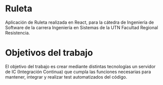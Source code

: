 # Ruleta

Aplicación de Ruleta realizada en React, para la cátedra de Ingeniería de Software de la carrera Ingeniería en Sistemas de la UTN Facultad Regional Resistencia.


# Objetivos del trabajo

El objetivo del trabajo es crear mediante distintas tecnologías un servidor de IC (Integración Continua) que cumpla las funciones necesarias para mantener, integrar y realizar test automatizados del código.


